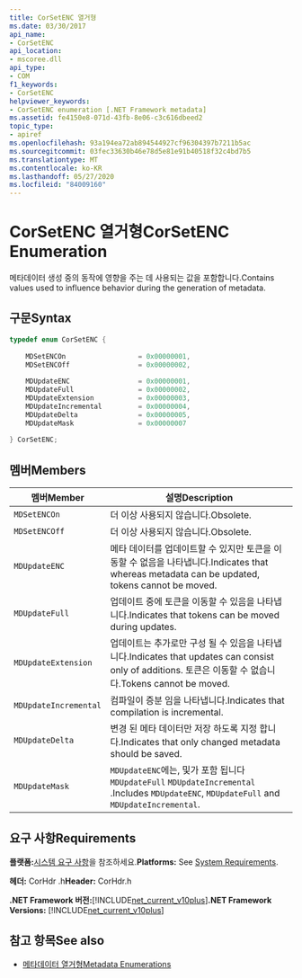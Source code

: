 ```yaml
---
title: CorSetENC 열거형
ms.date: 03/30/2017
api_name:
- CorSetENC
api_location:
- mscoree.dll
api_type:
- COM
f1_keywords:
- CorSetENC
helpviewer_keywords:
- CorSetENC enumeration [.NET Framework metadata]
ms.assetid: fe4150e8-071d-43fb-8e06-c3c616dbeed2
topic_type:
- apiref
ms.openlocfilehash: 93a194ea72ab894544927cf96304397b7211b5ac
ms.sourcegitcommit: 03fec33630b46e78d5e81e91b40518f32c4bd7b5
ms.translationtype: MT
ms.contentlocale: ko-KR
ms.lasthandoff: 05/27/2020
ms.locfileid: "84009160"
---
```

# <a name="corsetenc-enumeration"></a><span data-ttu-id="bd4b4-102">CorSetENC 열거형</span><span class="sxs-lookup"><span data-stu-id="bd4b4-102">CorSetENC Enumeration</span></span>
<span data-ttu-id="bd4b4-103">메타데이터 생성 중의 동작에 영향을 주는 데 사용되는 값을 포함합니다.</span><span class="sxs-lookup"><span data-stu-id="bd4b4-103">Contains values used to influence behavior during the generation of metadata.</span></span>  
  
## <a name="syntax"></a><span data-ttu-id="bd4b4-104">구문</span><span class="sxs-lookup"><span data-stu-id="bd4b4-104">Syntax</span></span>  
  
```cpp  
typedef enum CorSetENC {  
  
    MDSetENCOn                  = 0x00000001,  
    MDSetENCOff                 = 0x00000002,  
  
    MDUpdateENC                 = 0x00000001,  
    MDUpdateFull                = 0x00000002,  
    MDUpdateExtension           = 0x00000003,  
    MDUpdateIncremental         = 0x00000004,  
    MDUpdateDelta               = 0x00000005,  
    MDUpdateMask                = 0x00000007  
  
} CorSetENC;  
```  
  
## <a name="members"></a><span data-ttu-id="bd4b4-105">멤버</span><span class="sxs-lookup"><span data-stu-id="bd4b4-105">Members</span></span>  
  
|<span data-ttu-id="bd4b4-106">멤버</span><span class="sxs-lookup"><span data-stu-id="bd4b4-106">Member</span></span>|<span data-ttu-id="bd4b4-107">설명</span><span class="sxs-lookup"><span data-stu-id="bd4b4-107">Description</span></span>|  
|------------|-----------------|  
|`MDSetENCOn`|<span data-ttu-id="bd4b4-108">더 이상 사용되지 않습니다.</span><span class="sxs-lookup"><span data-stu-id="bd4b4-108">Obsolete.</span></span>|  
|`MDSetENCOff`|<span data-ttu-id="bd4b4-109">더 이상 사용되지 않습니다.</span><span class="sxs-lookup"><span data-stu-id="bd4b4-109">Obsolete.</span></span>|  
|`MDUpdateENC`|<span data-ttu-id="bd4b4-110">메타 데이터를 업데이트할 수 있지만 토큰을 이동할 수 없음을 나타냅니다.</span><span class="sxs-lookup"><span data-stu-id="bd4b4-110">Indicates that whereas metadata can be updated, tokens cannot be moved.</span></span>|  
|`MDUpdateFull`|<span data-ttu-id="bd4b4-111">업데이트 중에 토큰을 이동할 수 있음을 나타냅니다.</span><span class="sxs-lookup"><span data-stu-id="bd4b4-111">Indicates that tokens can be moved during updates.</span></span>|  
|`MDUpdateExtension`|<span data-ttu-id="bd4b4-112">업데이트는 추가로만 구성 될 수 있음을 나타냅니다.</span><span class="sxs-lookup"><span data-stu-id="bd4b4-112">Indicates that updates can consist only of additions.</span></span> <span data-ttu-id="bd4b4-113">토큰은 이동할 수 없습니다.</span><span class="sxs-lookup"><span data-stu-id="bd4b4-113">Tokens cannot be moved.</span></span>|  
|`MDUpdateIncremental`|<span data-ttu-id="bd4b4-114">컴파일이 증분 임을 나타냅니다.</span><span class="sxs-lookup"><span data-stu-id="bd4b4-114">Indicates that compilation is incremental.</span></span>|  
|`MDUpdateDelta`|<span data-ttu-id="bd4b4-115">변경 된 메타 데이터만 저장 하도록 지정 합니다.</span><span class="sxs-lookup"><span data-stu-id="bd4b4-115">Indicates that only changed metadata should be saved.</span></span>|  
|`MDUpdateMask`|<span data-ttu-id="bd4b4-116">`MDUpdateENC`에는, 및가 포함 됩니다 `MDUpdateFull` `MDUpdateIncremental` .</span><span class="sxs-lookup"><span data-stu-id="bd4b4-116">Includes `MDUpdateENC`, `MDUpdateFull` and `MDUpdateIncremental`.</span></span>|  
  
## <a name="requirements"></a><span data-ttu-id="bd4b4-117">요구 사항</span><span class="sxs-lookup"><span data-stu-id="bd4b4-117">Requirements</span></span>  
 <span data-ttu-id="bd4b4-118">**플랫폼:**[시스템 요구 사항](../../get-started/system-requirements.md)을 참조하세요.</span><span class="sxs-lookup"><span data-stu-id="bd4b4-118">**Platforms:** See [System Requirements](../../get-started/system-requirements.md).</span></span>  
  
 <span data-ttu-id="bd4b4-119">**헤더:** CorHdr .h</span><span class="sxs-lookup"><span data-stu-id="bd4b4-119">**Header:** CorHdr.h</span></span>  
  
 <span data-ttu-id="bd4b4-120">**.NET Framework 버전:**[!INCLUDE[net_current_v10plus](../../../../includes/net-current-v10plus-md.md)]</span><span class="sxs-lookup"><span data-stu-id="bd4b4-120">**.NET Framework Versions:** [!INCLUDE[net_current_v10plus](../../../../includes/net-current-v10plus-md.md)]</span></span>  
  
## <a name="see-also"></a><span data-ttu-id="bd4b4-121">참고 항목</span><span class="sxs-lookup"><span data-stu-id="bd4b4-121">See also</span></span>

- [<span data-ttu-id="bd4b4-122">메타데이터 열거형</span><span class="sxs-lookup"><span data-stu-id="bd4b4-122">Metadata Enumerations</span></span>](metadata-enumerations.md)
